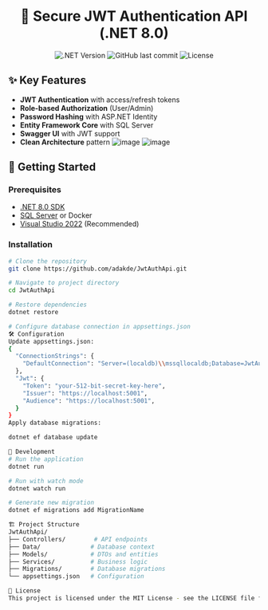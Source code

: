 <div align="center">
  <h1>🔐 Secure JWT Authentication API (.NET 8.0)</h1>
  
  <p>
    <img alt=".NET Version" src="https://img.shields.io/badge/.NET-8.0-blueviolet">
    <img alt="GitHub last commit" src="https://img.shields.io/github/last-commit/adakde/JwtAuthApi">
    <img alt="License" src="https://img.shields.io/badge/license-MIT-blue">
  </p>
</div>

## ✨ Key Features

- **JWT Authentication** with access/refresh tokens
- **Role-based Authorization** (User/Admin)
- **Password Hashing** with ASP.NET Identity
- **Entity Framework Core** with SQL Server
- **Swagger UI** with JWT support
- **Clean Architecture** pattern
![image](https://github.com/user-attachments/assets/63fa45f9-d1fa-4a02-886f-d73bed0ad7d0)
![image](https://github.com/user-attachments/assets/e10e432a-d2c6-4ca4-a9fc-badb18a6b8ea)
## 🚀 Getting Started

### Prerequisites
- [.NET 8.0 SDK](https://dotnet.microsoft.com/download)
- [SQL Server](https://www.microsoft.com/sql-server) or Docker
- [Visual Studio 2022](https://visualstudio.microsoft.com/) (Recommended)

### Installation
```bash
# Clone the repository
git clone https://github.com/adakde/JwtAuthApi.git

# Navigate to project directory
cd JwtAuthApi

# Restore dependencies
dotnet restore

# Configure database connection in appsettings.json
🛠️ Configuration
Update appsettings.json:
{
  "ConnectionStrings": {
    "DefaultConnection": "Server=(localdb)\\mssqllocaldb;Database=JwtAuthDb;Trusted_Connection=True;"
  },
  "Jwt": {
    "Token": "your-512-bit-secret-key-here",
    "Issuer": "https://localhost:5001",
    "Audience": "https://localhost:5001",
  }
}
Apply database migrations:

dotnet ef database update

🔧 Development
# Run the application
dotnet run

# Run with watch mode
dotnet watch run

# Generate new migration
dotnet ef migrations add MigrationName

🏗️ Project Structure
JwtAuthApi/
├── Controllers/        # API endpoints
├── Data/              # Database context
├── Models/            # DTOs and entities
├── Services/          # Business logic
├── Migrations/        # Database migrations
└── appsettings.json   # Configuration

📄 License
This project is licensed under the MIT License - see the LICENSE file for details.
